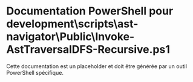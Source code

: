 # Documentation PowerShell pour development\scripts\ast-navigator\Public\Invoke-AstTraversalDFS-Recursive.ps1

Cette documentation est un placeholder et doit être générée par un outil PowerShell spécifique.
